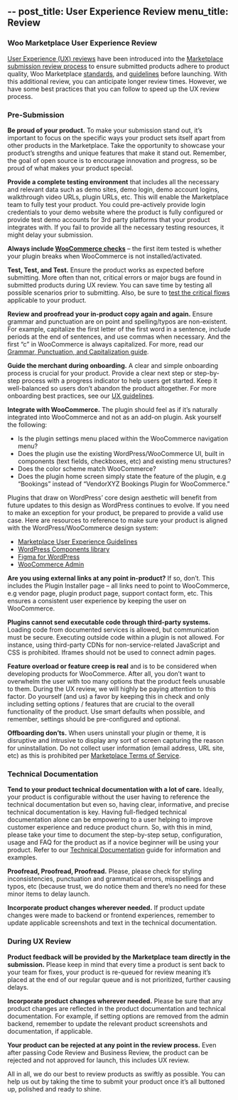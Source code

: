 --
post_title: User Experience Review
menu_title: Review
--

### Woo Marketplace User Experience Review

[User Experience (UX) reviews](https://woocommerce.com/document/marketplace-overview/#section-16) have been introduced into the [Marketplace submission review process](https://woocommerce.com/document/marketplace-overview/#section-12) to ensure submitted products adhere to product quality, Woo Marketplace [standards](https://woocommerce.com/document/create-a-plugin/), and [guidelines](https://woocommerce.com/document/user-experience-guidelines-ux/) before launching. With this additional review, you can anticipate longer review times. However, we have some best practices that you can follow to speed up the UX review process.

### Pre-Submission

**Be proud of your product.** To make your submission stand out, it’s important to focus on the specific ways your product sets itself apart from other products in the Marketplace. Take the opportunity to showcase your product’s strengths and unique features that make it stand out. Remember, the goal of open source is to encourage innovation and progress, so be proud of what makes your product special.

**Provide a complete testing environment** that includes all the necessary and relevant data such as demo sites, demo login, demo account logins, walkthrough video URLs, plugin URLs, etc. This will enable the Marketplace team to fully test your product. You could pre-actively provide login credentials to your demo website where the product is fully configured or provide test demo accounts for 3rd party platforms that your product integrates with. If you fail to provide all the necessary testing resources, it might delay your submission.

**Always include [WooCommerce checks](https://woocommerce.com/document/create-a-plugin/#section-1)** –  the first item tested is whether your plugin breaks when WooCommerce is not installed/activated.

**Test, Test, and Test.** Ensure the product works as expected before submitting. More often than not, critical errors or major bugs are found in submitted products during UX review. You can save time by testing all possible scenarios prior to submitting. Also, be sure to [test the critical flows](https://developer.woocommerce.com/testing-extensions-and-maintaining-quality-code/critical-flows/?_gl=1*1en0vj9*_gcl_au*MTg4MjA5MTIzMy4xNzIyMjc3MjI4*_ga*MTQ2MTY0MTg2Ni4xNzEzMzQ1MjI1*_ga_98K30SHWB2*MTcyODQxNzQ2Ni42MC4xLjE3Mjg0MTg4NDQuMC4wLjA.) applicable to your product.

**Review and proofread your in-product copy again and again.** Ensure grammar and punctuation are on point and spelling/typos are non-existent. For example, capitalize the first letter of the first word in a sentence, include periods at the end of sentences, and use commas when necessary. And the first “c” in WooCommerce is always capitalized. For more, read our [Grammar, Punctuation, and Capitalization guide](https://woocommerce.com/document/grammar-punctuation-style-guide/).

**Guide the merchant during onboarding.** A clear and simple onboarding process is crucial for your product. Provide a clear next step or step-by-step process with a progress indicator to help users get started. Keep it well-balanced so users don’t abandon the product altogether. For more onboarding best practices, see our [UX guidelines](https://woocommerce.com/document/user-experience-guidelines-ux/#section-2).

**Integrate with WooCommerce.** The plugin should feel as if it’s naturally integrated into WooCommerce and not as an add-on plugin. Ask yourself the following:

- Is the plugin settings menu placed within the WooCommerce navigation menu?
- Does the plugin use the existing WordPress/WooCommerce UI, built in components (text fields, checkboxes, etc) and existing menu structures?
- Does the color scheme match WooCommerce?
- Does the plugin home screen simply state the feature of the plugin, e.g “Bookings” instead of  “VendorXYZ Bookings Plugin for WooCommerce.”

Plugins that draw on WordPress’ core design aesthetic will benefit from future updates to this design as WordPress continues to evolve. If you need to make an exception for your product, be prepared to provide a valid use case. Here are resources to reference to make sure your product is aligned with the WordPress/WooCommerce design system:

- [Marketplace User Experience Guidelines](https://woocommerce.com/document/user-experience-guidelines-ux/#section-5)
- [WordPress Components library](https://www.figma.com/file/ZtN5xslEVYgzU7Dd5CxgGZwq/WordPress-Components?node-id=0%3A1)
- [Figma for WordPress](https://make.wordpress.org/design/2018/11/19/figma-for-wordpress/)
- [WooCommerce Admin](https://woocommerce.github.io/woocommerce-admin/#/) 

**Are you using external links at any point in-product?** If so, don’t. This includes the Plugin Installer page – all links need to point to WooCommerce, e.g vendor page, plugin product page, support contact form, etc. This ensures a consistent user experience by keeping the user on WooCommerce.

**Plugins cannot send executable code through third-party systems.** Loading code from documented services is allowed, but communication must be secure. Executing outside code within a plugin is not allowed. For instance, using third-party CDNs for non-service-related JavaScript and CSS is prohibited. Iframes should not be used to connect admin pages.

**Feature overload or feature creep is real** and is to be considered when developing products for WooCommerce. After all, you don’t want to overwhelm the user with too many options that the product feels unusable to them.  During the UX review, we will highly be paying attention to this factor. Do yourself (and us) a favor by keeping this in check and only including setting options / features that are crucial to the overall functionality of the product. Use smart defaults when possible, and remember, settings should be pre-configured and optional.

**Offboarding don’ts.** When users uninstall your plugin or theme, it is disruptive and intrusive to display any sort of screen capturing the reason for uninstallation. Do not collect user information (email address, URL site, etc) as this is prohibited per [Marketplace Terms of Service](https://wordpress.com/tos/?_gl=1*sz1e3n*_gcl_au*MTg4MjA5MTIzMy4xNzIyMjc3MjI4*_ga*MTQ2MTY0MTg2Ni4xNzEzMzQ1MjI1*_ga_98K30SHWB2*MTcyODQxNzQ2Ni42MC4xLjE3Mjg0MTg4NDQuMC4wLjA.).

### Technical Documentation 

**Tend to your product technical documentation with a lot of care.** Ideally, your product is configurable without the user having to reference the technical documentation but even so, having clear, informative, and precise technical documentation is key. Having full-fledged technical documentation alone can be empowering to a user helping to improve customer experience and reduce product churn. So, with this in mind, please take your time to document the step-by-step setup, configuration, usage and FAQ for the product as if a novice beginner will be using your product. Refer to our [Technical Documentation](https://woocommerce.com/document/writing-documentation/) guide for information and examples.

**Proofread, Proofread, Proofread.** Please, please check for styling inconsistencies, punctuation and grammatical errors, misspellings and typos, etc (because trust, we do notice them and there’s no need for these minor items to delay launch.

**Incorporate product changes wherever needed.** If product update changes were made to backend or frontend experiences, remember to update applicable screenshots and text in the technical documentation.

### During UX Review

**Product feedback will be provided by the Marketplace team directly in the submission.** Please keep in mind that every time a product is sent back to your team for fixes, your product is re-queued for review meaning it’s placed at the end of our regular queue and is not prioritized, further causing delays.

**Incorporate product changes wherever needed.** Please be sure that any product changes are reflected in the product documentation and technical documentation. For example, if setting options are removed from the admin backend, remember to update the relevant product screenshots and documentation, if applicable.

**Your product can be rejected at any point in the review process.** Even after passing Code Review and Business Review, the product can be rejected and not approved for launch, this includes UX review.

All in all, we do our best to review products as swiftly as possible. You can help us out by taking the time to submit your product once it’s all buttoned up, polished and ready to shine.



